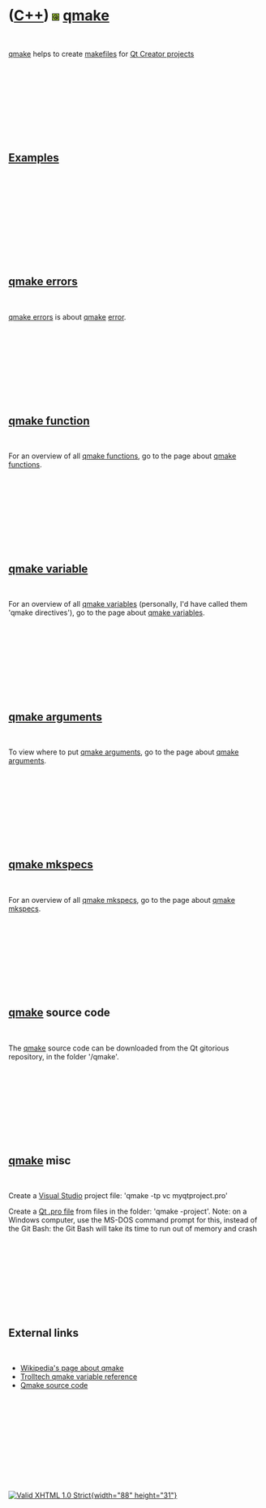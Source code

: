 



 

 

 

 

 

([C++](Cpp.htm)) ![Qt](PicQt.png) [qmake](CppQmake.htm)
=======================================================

 

[qmake](CppQmake.htm) helps to create [makefiles](CppMakefile.htm) for
[Qt Creator projects](CppQt.htm)

 

 

 

 

 

[Examples](CppExample.htm)
--------------------------

 

 

 

 

 

 

[qmake errors](CppQmakeError.htm)
---------------------------------

 

[qmake errors](CppQmakeError.htm) is about [qmake](CppQmake.htm)
[error](CppError.htm).

 

 

 

 

 

[qmake function](CppQmakeFunction.htm)
--------------------------------------

 

For an overview of all [qmake functions](CppQmakeFunction.htm), go to
the page about [qmake functions](CppQmakeFunction.htm).

 

 

 

 

 

[qmake variable](CppQmakeVariable.htm)
--------------------------------------

 

For an overview of all [qmake variables](CppQmakeVariable.htm)
(personally, I'd have called them 'qmake directives'), go to the page
about [qmake variables](CppQmakeVariable.htm).

 

 

 

 

 

[qmake arguments](CppQmakeArgument.htm)
---------------------------------------

 

To view where to put [qmake arguments](CppQmakeArgument.htm), go to the
page about [qmake arguments](CppQmakeArgument.htm).

 

 

 

 

 

[qmake mkspecs](CppQmakeMkspec.htm)
-----------------------------------

 

For an overview of all [qmake mkspecs](CppQmakeMkspec.htm), go to the
page about [qmake mkspecs](CppQmakeMkspec.htm).

 

 

 

 

 

[qmake](CppQmake.htm) source code
---------------------------------

 

The [qmake](CppQmake.htm) source code can be downloaded from the Qt
gitorious repository, in the folder '/qmake'.

 

 

 

 

 

[qmake](CppQmake.htm) misc
--------------------------

 

Create a [Visual Studio](CppVisualStudio.htm) project file: 'qmake -tp
vc myqtproject.pro'

Create a [Qt .pro file](CppProjectFile.htm) from files in the folder:
'qmake -project'. Note: on a Windows computer, use the MS-DOS command
prompt for this, instead of the Git Bash: the Git Bash will take its
time to run out of memory and crash

 

 

 

 

 

External links
--------------

 

-   [Wikipedia's page about qmake](http://en.wikipedia.org/wiki/Qmake)
-   [Trolltech qmake variable
    reference](http://doc.trolltech.com/4.2/qmake-variable-reference.html)
-   [Qmake source code](http://qt.gitorious.org/qt/qt/trees/4.7/qmake)

 

 

 

 

 





 

[![Valid XHTML 1.0 Strict](valid-xhtml10.png){width="88"
height="31"}](http://validator.w3.org/check?uri=referer)
